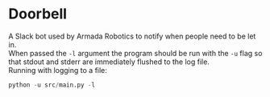 # Doorbell
A Slack bot used by Armada Robotics to notify when people need to be let in. <br>
When passed the `-l` argument the program should be run with the `-u` flag so that stdout and stderr are immediately flushed to the log file. <br>
Running with logging to a file:
```python
python -u src/main.py -l
```
